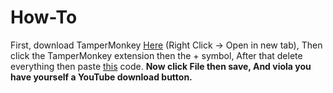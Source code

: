 # How-To
First, download TamperMonkey [Here](https://chrome.google.com/webstore/detail/tampermonkey/dhdgffkkebhmkfjojejmpbldmpobfkfo) (Right Click -> Open in new tab),
Then click the TamperMonkey extension then the + symbol, After that delete everything then paste [this](https://raw.githubusercontent.com/MEEBLOXAlt/YouTube-Download-Button/main/button) code.
**Now click File then save, And viola you have yourself a YouTube download button.**
